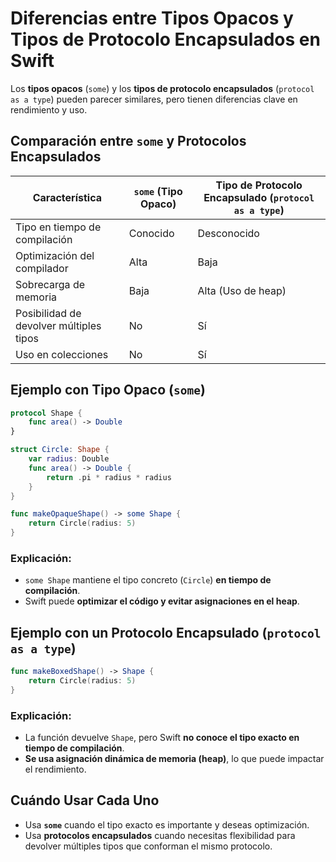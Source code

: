 # Diferencias entre Tipos Opacos y Tipos de Protocolo Encapsulados en Swift

Los **tipos opacos** (`some`) y los **tipos de protocolo encapsulados** (`protocol as a type`) pueden parecer similares, pero tienen diferencias clave en rendimiento y uso.

## Comparación entre `some` y Protocolos Encapsulados

| Característica | `some` (Tipo Opaco) | Tipo de Protocolo Encapsulado (`protocol as a type`) |
|--------------|-----------------|--------------------------|
| Tipo en tiempo de compilación | Conocido | Desconocido |
| Optimización del compilador | Alta | Baja |
| Sobrecarga de memoria | Baja | Alta (Uso de heap) |
| Posibilidad de devolver múltiples tipos | No | Sí |
| Uso en colecciones | No | Sí |

## Ejemplo con Tipo Opaco (`some`)

```swift
protocol Shape {
    func area() -> Double
}

struct Circle: Shape {
    var radius: Double
    func area() -> Double {
        return .pi * radius * radius
    }
}

func makeOpaqueShape() -> some Shape {
    return Circle(radius: 5)
}
```

### Explicación:
- `some Shape` mantiene el tipo concreto (`Circle`) **en tiempo de compilación**.
- Swift puede **optimizar el código y evitar asignaciones en el heap**.

## Ejemplo con un Protocolo Encapsulado (`protocol as a type`)

```swift
func makeBoxedShape() -> Shape {
    return Circle(radius: 5)
}
```

### Explicación:
- La función devuelve `Shape`, pero Swift **no conoce el tipo exacto en tiempo de compilación**.
- **Se usa asignación dinámica de memoria (heap)**, lo que puede impactar el rendimiento.

## Cuándo Usar Cada Uno
- Usa **`some`** cuando el tipo exacto es importante y deseas optimización.
- Usa **protocolos encapsulados** cuando necesitas flexibilidad para devolver múltiples tipos que conforman el mismo protocolo.


